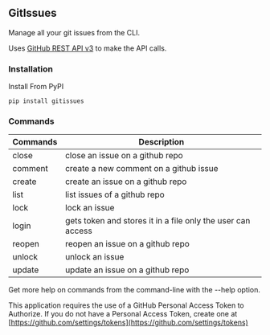 ## GitIssues

Manage all your git issues from the CLI.

Uses [GitHub REST API v3](https://docs.github.com/en/rest) to make the API calls.

### Installation

Install From PyPI

`pip install gitissues`

### Commands

Commands  |  Description
----------|---------------
close   | close an issue on a github repo
comment | create a new comment on a github issue
create  | create an issue on a github repo
list    | list issues of a github repo
lock    | lock an issue
login   | gets token and stores it in a file only the user can access
reopen  | reopen an issue on a github repo
unlock  | unlock an issue
update  | update an issue on a github repo


Get more help on commands from the command-line with the --help option.


This application requires the use of a GitHub Personal Access Token to Authorize.
If you do not have a Personal Access Token, create one at [https://github.com/settings/tokens](https://github.com/settings/tokens)
